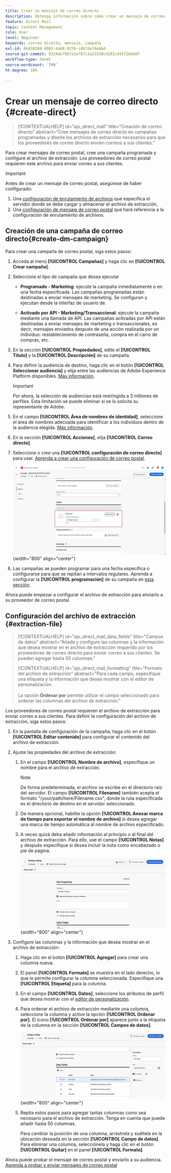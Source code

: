 ```yaml
---
title: Crear un mensaje de correo directo
description: Obtenga información sobre cómo crear un mensaje de correo postal en Journey Optimizer
feature: Direct Mail
topic: Content Management
role: User
level: Beginner
keywords: correo directo, mensaje, campaña
exl-id: 6b438268-d983-4ab8-9276-c4b7de74e6bd
source-git-commit: 9324de79b7a1e787c3a23338c4292cd4ff2bb6df
workflow-type: tm+mt
source-wordcount: '749'
ht-degree: 18%

---
```


# Crear un mensaje de correo directo {#create-direct}

>[!CONTEXTUALHELP]
>id="ajo_direct_mail"
>title="Creación de correo directo"
>abstract="Cree mensajes de correo directo en campañas programadas y diseñe los archivos de extracción necesarios para que los proveedores de correo directo envíen correos a sus clientes."

Para crear mensajes de correo postal, cree una campaña programada y configure el archivo de extracción. Los proveedores de correo postal requieren este archivo para enviar correo a sus clientes.

>[!IMPORTANT]
>
>Antes de crear un mensaje de correo postal, asegúrese de haber configurado:
>
>1. Una [configuración de enrutamiento de archivos](../direct-mail/direct-mail-configuration.md#file-routing-configuration) que especifica el servidor donde se debe cargar y almacenar el archivo de extracción,
>1. Una [configuración de mensaje de correo postal](../direct-mail/direct-mail-configuration.md#direct-mail-surface) que hará referencia a la configuración de enrutamiento de archivos.


## Creación de una campaña de correo directo{#create-dm-campaign}

Para crear una campaña de correo postal, siga estos pasos:

1. Acceda al menú **[!UICONTROL Campañas]** y haga clic en **[!UICONTROL Crear campaña]**.

1. Seleccione el tipo de campaña que desea ejecutar

   * **Programado - Marketing**: ejecute la campaña inmediatamente o en una fecha especificada. Las campañas programadas están destinadas a enviar mensajes de marketing. Se configuran y ejecutan desde la interfaz de usuario de.

   * **Activado por API - Marketing/Transaccional**: ejecute la campaña mediante una llamada de API. Las campañas activadas por API están destinadas a enviar mensajes de marketing o transaccionales, es decir, mensajes enviados después de una acción realizada por un individuo: restablecimiento de contraseña, compra en el carro de compras, etc.

1. En la sección **[!UICONTROL Propiedades]**, edite el **[!UICONTROL Título]** y la **[!UICONTROL Descripción]** de su campaña.

1. Para definir la audiencia de destino, haga clic en el botón **[!UICONTROL Seleccionar audiencia]** y elija entre las audiencias de Adobe Experience Platform disponibles. [Más información](../audience/about-audiences.md).

   >[!IMPORTANT]
   >
   >Por ahora, la selección de audiencias está restringida a 3 millones de perfiles. Esta limitación se puede eliminar si se lo solicita su representante de Adobe.

1. En el campo **[!UICONTROL Área de nombres de identidad]**, seleccione el área de nombres adecuada para identificar a los individuos dentro de la audiencia elegida. [Más información](../event/about-creating.md#select-the-namespace).

1. En la sección **[!UICONTROL Acciones]**, elija **[!UICONTROL Correo directo]**.

1. Seleccione o cree una **[!UICONTROL configuración de correo directo]** para usar. [Aprenda a crear una configuración de correo postal](direct-mail-configuration.md#direct-mail-surface).

   ![](assets/direct-mail-campaign.png){width="800" align="center"}

1. Las campañas se pueden programar para una fecha específica o configurarse para que se repitan a intervalos regulares. Aprenda a configurar la **[!UICONTROL programación]** de su campaña en [esta sección](../campaigns/create-campaign.md#schedule).

Ahora puede empezar a configurar el archivo de extracción para enviarlo a su proveedor de correo postal.

## Configuración del archivo de extracción {#extraction-file}

>[!CONTEXTUALHELP]
>id="ajo_direct_mail_data_fields"
>title="Campos de datos"
>abstract="Añada y configure las columnas y la información que desea mostrar en el archivo de extracción requerido por los proveedores de correo directo para enviar correo a sus clientes. Se pueden agregar hasta 50 columnas."

>[!CONTEXTUALHELP]
>id="ajo_direct_mail_formatting"
>title="Formato del archivo de extracción"
>abstract="Para cada campo, especifique una etiqueta y la información que desea mostrar con el editor de personalización. <br/><br/> La opción <b>Ordenar por</b> permite utilizar el campo seleccionado para ordenar las columnas del archivo de extracción."

Los proveedores de correo postal requieren el archivo de extracción para enviar correo a sus clientes. Para definir la configuración del archivo de extracción, siga estos pasos:

1. En la pantalla de configuración de la campaña, haga clic en el botón **[!UICONTROL Editar contenido]** para configurar el contenido del archivo de extracción.

1. Ajuste las propiedades del archivo de extracción:

   1. En el campo **[!UICONTROL Nombre de archivo]**, especifique un nombre para el archivo de extracción.

      >[!NOTE]
      >
      >De forma predeterminada, el archivo se escribe en el directorio raíz del servidor. El campo **[!UICONTROL Filename]** también acepta el formato &quot;/your/path/here/Filename.csv&quot;, donde la ruta especificada es el directorio de destino en el servidor seleccionado. <!--TBC if for SFTP and Azure only, or for all servers including S3-->

   1. De manera opcional, habilite la opción **[!UICONTROL Anexar marca de tiempo para exportar el nombre de archivo]** si desea agregar una marca de tiempo automática al nombre de archivo especificado.

   1. A veces quizá deba añadir información al principio o al final del archivo de extracción. Para ello, use el campo **[!UICONTROL Notas]** y después especifique si desea incluir la nota como encabezado o pie de página.

      ![](assets/direct-mail-properties.png){width="800" align="center"}

1. Configure las columnas y la información que desea mostrar en el archivo de extracción:

   1. Haga clic en el botón **[!UICONTROL Agregar]** para crear una columna nueva.

   1. El panel **[!UICONTROL Formato]** se muestra en el lado derecho, lo que le permite configurar la columna seleccionada. Especifique una **[!UICONTROL Etiqueta]** para la columna.

   1. En el campo **[!UICONTROL Datos]**, seleccione los atributos de perfil que desea mostrar con el [editor de personalización](../personalization/personalization-build-expressions.md).

   1. Para ordenar el archivo de extracción mediante una columna, seleccione la columna y active la opción **[!UICONTROL Ordenar por]**. El icono **[!UICONTROL Ordenar por]** aparece junto a la etiqueta de la columna en la sección **[!UICONTROL Campos de datos]**.

      ![](assets/direct-mail-content.png){width="800" align="center"}

   1. Repita estos pasos para agregar tantas columnas como sea necesario para el archivo de extracción. Tenga en cuenta que puede añadir hasta 50 columnas.

      Para cambiar la posición de una columna, arrástrela y suéltela en la ubicación deseada en la sección **[!UICONTROL Campo de datos]**. Para eliminar una columna, selecciónela y haga clic en el botón **[!UICONTROL Quitar]** en el panel **[!UICONTROL Formato]**.

Ahora puede probar el mensaje de correo postal y enviarlo a su audiencia. [Aprenda a probar y enviar mensajes de correo postal](test-send-direct-mail.md)

